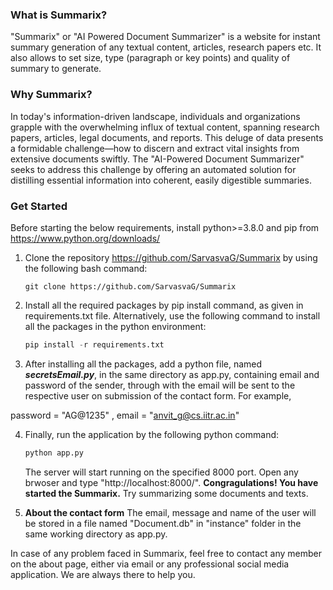 ### What is Summarix?
"Summarix" or "AI Powered Document Summarizer" is a website for instant summary generation of any textual content, articles, research papers etc. It also allows to set size, type (paragraph or key points) and quality of summary to generate.

### Why Summarix?
In today's information-driven landscape, individuals and organizations grapple with the overwhelming influx of textual content, spanning research papers, articles, legal documents, and reports. This deluge of data presents a formidable challenge—how to discern and extract vital insights from extensive documents swiftly. The "AI-Powered Document Summarizer" seeks to address this challenge by offering an automated solution for distilling essential information into coherent, easily digestible summaries.

### Get Started
Before starting the below requirements, install python>=3.8.0 and pip from https://www.python.org/downloads/

1. Clone the repository https://github.com/SarvasvaG/Summarix by using the following bash command:
   
   ```console
   git clone https://github.com/SarvasvaG/Summarix
   ```

2. Install all the required packages by pip install command, as given in requirements.txt file. Alternatively, use the following command to install all the packages in the python environment:

   ```python
   pip install -r requirements.txt
   ```
   
3. After installing all the packages, add a python file, named ***secretsEmail.py***, in the same directory as app.py, containing email and password of the sender, through with the email will be sent to the respective user on submission of the contact form. For example,
   
password = "AG@1235" ,
email = "anvit_g@cs.iitr.ac.in"

4. Finally, run the application by the following python command:

   ```python
   python app.py
   ```
   The server will start running on the specified 8000 port. Open any brwoser and type  "http://localhost:8000/".
   **Congragulations! You have started the Summarix.** Try summarizing some documents and texts.

5. **About the contact form**
   The email, message and name of the user will be stored in a file named "Document.db" in "instance" folder in the same working directory as app.py.  

In case of any problem faced in Summarix, feel free to contact any member on the about page, either via email or any professional social media application. We are always there to help you.
